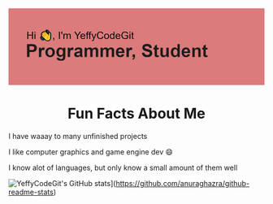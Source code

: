 <img align="center" src="header.png" alt="Intro Pic">

<h1 align="center">Fun Facts About Me</h1>
<p>I have waaay to many unfinished projects</p>
<p>I like computer graphics and game engine dev 😄</p>
<p>I know alot of languages, but only know a small amount of them well</p>

![YeffyCodeGit's GitHub stats](https://github-readme-stats.vercel.app/api?username=yeffycodegit)](https://github.com/anuraghazra/github-readme-stats)
